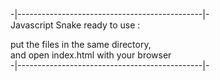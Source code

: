 -|----------------------------------------------|-    
Javascript Snake ready to use :

put the files in the same directory,     
and open index.html with your browser     
-|----------------------------------------------|-